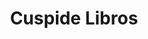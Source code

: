 ---
title: "Cuspide Libros"
url: /ciudad-autonoma-de-buenos-aires/cuspide-libros-avenida-corrientes/
shop: Bücher
---